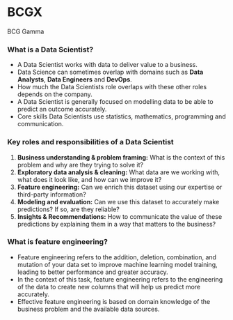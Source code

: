 # BCGX
BCG Gamma

### **What is a Data Scientist?**

- A Data Scientist works with data to deliver value to a business.
- Data Science can sometimes overlap with domains such as **Data Analysts**, **Data Engineers** and **DevOps**.
- How much the Data Scientists role overlaps with these other roles depends on the company.
- A Data Scientist is generally focused on modelling data to be able to predict an outcome accurately.
- Core skills Data Scientists use statistics, mathematics, programming and communication.

### Key roles and responsibilities of a **Data Scientist**

1. **Business understanding & problem framing:** What is the context of this problem and why are they trying to solve it? 
2. **Exploratory data analysis & cleaning:** What data are we working with, what does it look like, and how can we improve it?
3. **Feature engineering:** Can we enrich this dataset using our expertise or third-party information? 
4. **Modeling and evaluation:** Can we use this dataset to accurately make predictions? If so, are they reliable?
5. **Insights & Recommendations:** How to communicate the value of these predictions by explaining them in a way that matters to the business?

### What is **feature engineering**?

- Feature engineering refers to the addition, deletion, combination, and mutation of your data set to improve machine learning model training, leading to better performance and greater accuracy.
- In the context of this task, feature engineering refers to the engineering of the data to create new columns that will help us predict more accurately.
- Effective feature engineering is based on domain knowledge of the business problem and the available data sources.

